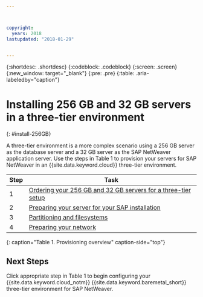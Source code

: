 ```yaml
---



copyright:
  years: 2018
lastupdated: "2018-01-29"


---
```


{:shortdesc: .shortdesc}
{:codeblock: .codeblock}
{:screen: .screen}
{:new_window: target="_blank"}
{:pre: .pre}
{:table: .aria-labeledby="caption"}

# Installing 256 GB and 32 GB servers in a three-tier environment
{: #install-256GB}

A three-tier environment is a more complex scenario using a 256 GB server as the database server and a 32 GB server as the SAP NetWeaver application server. Use the steps in Table 1 to provision your servers for SAP NetWeaver in an {{site.data.keyword.cloud}} three-tier environment.

| Step | Task |
| --- | --- |
| 1 | [Ordering your 256 GB and 32 GB servers for a three-tier setup](/docs/infrastructure/sap-netweaver-rhel-qrg/rhel-set-up-infrastructure-three-tier.html) |
| 2 | [Preparing your server for your SAP installation](/docs/infrastructure/sap-netweaver-rhel-qrg/rhel-prepare-server-256GB.html) |
| 3 | [Partitioning and filesystems](/docs/infrastructure/sap-netweaver-rhel-qrg/rhel-partition-256GB.html) |
| 4 | [Preparing your network](/docs/infrastructure/sap-netweaver-rhel-qrg/rhel-prepare-network.html#network) |
{: caption="Table 1. Provisioning overview" caption-side="top"} 

## Next Steps

Click appropriate step in Table 1 to begin configuring your {{site.data.keyword.cloud_notm}} {{site.data.keyword.baremetal_short}} three-tier environment for SAP NetWeaver.
